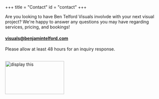 +++
title = "Contact"
id = "contact"
+++

Are you looking to have Ben Telford Visuals involvde with your next visual project? 
We're happy to answer any questions you may have regarding services, pricing, and bookings!
<br>
####  visuals@benjamintelford.com
Please allow at least 48 hours for an inquiry response.
<br>
<br>

<img src="https://i.ytimg.com/vi/Od12YAbMLmQ/hqdefault.jpg?sqp=-oaymwEZCPYBEIoBSFXyq4qpAwsIARUAAIhCGAFwAQ==&rs=AOn4CLADz0g6RLdSfb_CBsCwzr7FyKVmBA" alt="display this" width=192 height=108>
